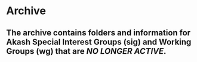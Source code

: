 

# Archive

## The archive contains folders and information for Akash Special Interest Groups (sig) and Working Groups (wg) that are ***NO LONGER ACTIVE***.

